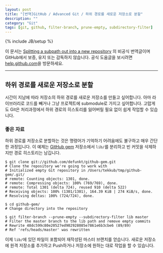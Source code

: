 ```yaml
---
layout: post
title: "[번역]GitHub / Advanced Git / 하위 경로를 새로운 저장소로 분할"
description: ""
category: "Git"
tags: [git, github, filter-branch, prune-empty, subdirectory-filter]
---
```

{% include JB/setup %}

이 문서는 [Splitting a subpath out into a new repository](https://help.github.com/articles/splitting-a-subpath-out-into-a-new-repository) 의 비공식 번역글이며 GitHub에서 보증, 유지 또는 감독하지 않습니다. 공식 도움글을 보시려면 [help.github.com](https://help.github.com)을 방문하세요.

---

## 하위 경로를 새로운 저장소로 분할

시간이 지남에 따라 저장소의 하위 경로를 새로운 저장소를 만들고 싶어합니다. 아마 라이브러리로 코드를 빼거나 그냥 프로젝트에 submodule로 가지고 싶어합니다. 고맙게도 Git은 처리과정에서 하위 경로의 히스토리를 잃어버릴 필요 없이 쉽게 작업할 수 있습니다.


### 좋은 자료

하위 경로를 저장소로 분할하는 것은 명령어가 기억하기 어려움에도 불구하고 매우 간단한 과정입니다. 이 예제는 [GitHub gem](https://github.com/defunkt/github-gem) 저장소에서 `lib/`를 분리하고 빈 커밋을 삭제하지만 경로 히스토리는 남깁니다.

	$ git clone git://github.com/defunkt/github-gem.git
	# Clone the repository we're going to work with
	# Initialized empty Git repository in /Users/tekkub/tmp/github-gem/.git/
	# remote: Counting objects: 1301, done.
	# remote: Compressing objects: 100% (769/769), done.
	# remote: Total 1301 (delta 724), reused 910 (delta 522)
	# Receiving objects: 100% (1301/1301), 164.39 KiB | 274 KiB/s, done.
	# Resolving deltas: 100% (724/724), done.

	$ cd github-gem/
	# Change directory into the repository

	$ git filter-branch --prune-empty --subdirectory-filter lib master
	# Filter the master branch to the lib path and remove empty commits
	# Rewrite 48dc599c80e20527ed902928085e7861e6b3cbe6 (89/89)
	# Ref 'refs/heads/master' was rewritten

이제 `lib/`에 있던 파일이 포함되어 재작성된 마스터 브랜치를 얻습니다. 새로운 저장소에 원격 저장소를 추가하고 Push하거나 저장소에 원하는 대로 작업을 할 수 있습니다.